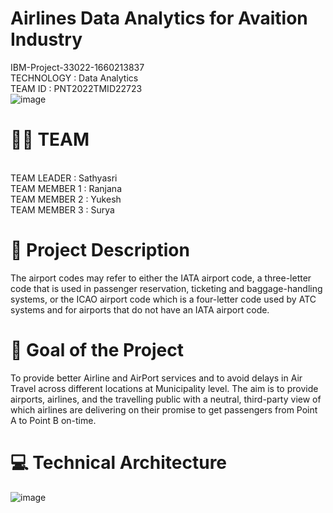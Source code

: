 # Airlines Data Analytics for Avaition Industry
IBM-Project-33022-1660213837<br>
TECHNOLOGY : Data Analytics<br>
TEAM ID : PNT2022TMID22723<br>
![image](https://user-images.githubusercontent.com/82028817/203356293-a3db7b15-80a3-488a-92c2-96e1295bbe5e.png)
<br>
# 👨‍🎓 TEAM 
<br>TEAM LEADER : Sathyasri
<br>TEAM MEMBER 1 : Ranjana
<br>TEAM MEMBER 2 : Yukesh
<br>TEAM MEMBER 3 : Surya
# 🏁 Project Description
The airport codes may refer to either the IATA airport code, a three-letter code that is used in passenger reservation, ticketing and baggage-handling systems, or the ICAO airport code which is a four-letter code used by ATC systems and for airports that do not have an IATA airport code.
# 🏴 Goal of the Project
To provide better Airline and AirPort services and to avoid delays in Air Travel across different locations at Municipality level. The aim is to provide airports, airlines, and the travelling public with a neutral, third-party view of which airlines are delivering on their promise to get passengers from Point A to Point B on-time.
# 💻 Technical Architecture
![image](https://user-images.githubusercontent.com/82028817/203346679-f9d4b156-a31f-42d7-9f74-f952a9fa41ad.png)
